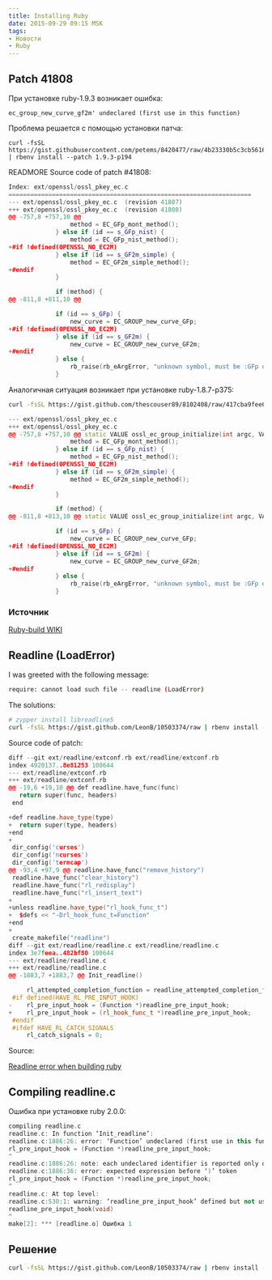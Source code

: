 ```yaml
---
title: Installing Ruby
date: 2015-09-29 09:15 MSK
tags:
- Новости
- Ruby
---
```


## Patch 41808

При установке ruby-1.9.3 возникает ошибка:

```
ec_group_new_curve_gf2m' undeclared (first use in this function)
```

Проблема решается с помощью установки патча:

```
curl -fsSL https://gist.githubusercontent.com/petems/8420477/raw/4b23330b5c3cb5616eb90908c98421e4873e6ca6/41808.diff | rbenv install --patch 1.9.3-p194
```
READMORE
Source code of patch #41808:

``` cpp
Index: ext/openssl/ossl_pkey_ec.c
===================================================================
--- ext/openssl/ossl_pkey_ec.c  (revision 41807)
+++ ext/openssl/ossl_pkey_ec.c  (revision 41808)
@@ -757,8 +757,10 @@
                 method = EC_GFp_mont_method();
             } else if (id == s_GFp_nist) {
                 method = EC_GFp_nist_method();
+#if !defined(OPENSSL_NO_EC2M)
             } else if (id == s_GF2m_simple) {
                 method = EC_GF2m_simple_method();
+#endif
             }

             if (method) {
@@ -811,8 +811,10 @@

             if (id == s_GFp) {
                 new_curve = EC_GROUP_new_curve_GFp;
+#if !defined(OPENSSL_NO_EC2M)
             } else if (id == s_GF2m) {
                 new_curve = EC_GROUP_new_curve_GF2m;
+#endif
             } else {
                 rb_raise(rb_eArgError, "unknown symbol, must be :GFp or :GF2m");
             }
```

Аналогичная ситуация возникает при установке ruby-1.8.7-p375:

``` bash
curl -fsSL https://gist.github.com/thescouser89/8102408/raw/417cba9fee6ba1945b967b5ef236f676bd5005e0/1.8.7-rbenv.patch | rbenv install --patch 1.8.7-p375

```

``` cpp
--- ext/openssl/ossl_pkey_ec.c
+++ ext/openssl/ossl_pkey_ec.c
@@ -757,8 +757,10 @@ static VALUE ossl_ec_group_initialize(int argc, VALUE *argv, VALUE self)
                 method = EC_GFp_mont_method();
             } else if (id == s_GFp_nist) {
                 method = EC_GFp_nist_method();
+#if !defined(OPENSSl_NO_EC2M)
             } else if (id == s_GF2m_simple) {
                 method = EC_GF2m_simple_method();
+#endif
             }

             if (method) {
@@ -811,8 +813,10 @@ static VALUE ossl_ec_group_initialize(int argc, VALUE *argv, VALUE self)

             if (id == s_GFp) {
                 new_curve = EC_GROUP_new_curve_GFp;
+#if !defined(OPENSSL_NO_EC2M)
             } else if (id == s_GF2m) {
                 new_curve = EC_GROUP_new_curve_GF2m;
+#endif
             } else {
                 rb_raise(rb_eArgError, "unknown symbol, must be :GFp or :GF2m");
             }
```

### Источник
[Ruby-build WIKI](https://github.com/sstephenson/ruby-build/wiki#make-error-for-200-p247-and-lower-on-fedorared-hat)


## Readline (LoadError)

I was greeted with the following message:

``` bash
require: cannot load such file -- readline (LoadError)
```

The solutions:

``` bash
# zypper install libreadline5
curl -fsSL https://gist.github.com/LeonB/10503374/raw | rbenv install --patch 2.0.0-p451
```

Source code of patch:

``` cpp
diff --git ext/readline/extconf.rb ext/readline/extconf.rb
index 4920137..8e81253 100644
--- ext/readline/extconf.rb
+++ ext/readline/extconf.rb
@@ -19,6 +19,10 @@ def readline.have_func(func)
   return super(func, headers)
 end

+def readline.have_type(type)
+  return super(type, headers)
+end
+
 dir_config('curses')
 dir_config('ncurses')
 dir_config('termcap')
@@ -93,4 +97,9 @@ readline.have_func("remove_history")
 readline.have_func("clear_history")
 readline.have_func("rl_redisplay")
 readline.have_func("rl_insert_text")
+
+unless readline.have_type("rl_hook_func_t")
+  $defs << "-Drl_hook_func_t=Function"
+end
+
 create_makefile("readline")
diff --git ext/readline/readline.c ext/readline/readline.c
index 3e7feea..482bf80 100644
--- ext/readline/readline.c
+++ ext/readline/readline.c
@@ -1883,7 +1883,7 @@ Init_readline()

     rl_attempted_completion_function = readline_attempted_completion_function;
 #if defined(HAVE_RL_PRE_INPUT_HOOK)
-    rl_pre_input_hook = (Function *)readline_pre_input_hook;
+    rl_pre_input_hook = (rl_hook_func_t *)readline_pre_input_hook;
 #endif
 #ifdef HAVE_RL_CATCH_SIGNALS
     rl_catch_signals = 0;
```

Source:

[Readline error when building ruby](http://www.markholmberg.com/articles/readline-error-when-building-ruby)


## Compiling readline.c

Ошибка при установке ruby 2.0.0:

``` cpp
compiling readline.c
readline.c: In function ‘Init_readline’:
readline.c:1886:26: error: ‘Function’ undeclared (first use in this function)
rl_pre_input_hook = (Function *)readline_pre_input_hook;
^
readline.c:1886:26: note: each undeclared identifier is reported only once for each function it appears in
readline.c:1886:36: error: expected expression before ‘)’ token
rl_pre_input_hook = (Function *)readline_pre_input_hook;
^
readline.c: At top level:
readline.c:530:1: warning: ‘readline_pre_input_hook’ defined but not used [-Wunused-function]
readline_pre_input_hook(void)
^
make[2]: *** [readline.o] Ошибка 1
```

## Решение

``` bash
curl -fsSL https://gist.github.com/LeonB/10503374/raw | rbenv install --patch 2.0.0-p451
```

